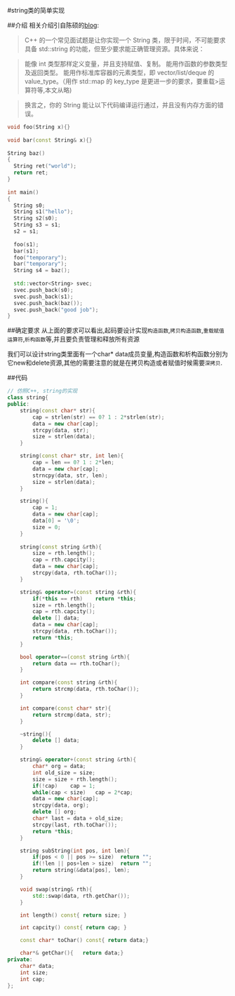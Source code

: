 #string类的简单实现

##介绍
相关介绍引自陈硕的[blog](http://coolshell.cn/articles/10478.html):
>C++ 的一个常见面试题是让你实现一个 String 类，限于时间，不可能要求具备 std::string 的功能，但至少要求能正确管理资源。具体来说：

>能像 int 类型那样定义变量，并且支持赋值、复制。
>能用作函数的参数类型及返回类型。
>能用作标准库容器的元素类型，即 vector/list/deque 的 value_type。（用作 std::map 的 key_type 是更进一步的要求，要重载>运算符等,本文从略)

>换言之，你的 String 能让以下代码编译运行通过，并且没有内存方面的错误。
```C++
void foo(String x){}
 
void bar(const String& x){}
 
String baz()
{
  String ret("world");
  return ret;
}
 
int main()
{
  String s0;
  String s1("hello");
  String s2(s0);
  String s3 = s1;
  s2 = s1;
 
  foo(s1);
  bar(s1);
  foo("temporary");
  bar("temporary");
  String s4 = baz();
 
  std::vector<String> svec;
  svec.push_back(s0);
  svec.push_back(s1);
  svec.push_back(baz());
  svec.push_back("good job");
}
```

##确定要求
从上面的要求可以看出,起码要设计实现`构造函数`,`拷贝构造函数`,`重载赋值运算符`,`析构函数`等,并且要负责管理和释放所有资源

我们可以设计string类里面有一个char* data成员变量,构造函数和析构函数分别为它new和delete资源,其他的需要注意的就是在拷贝构造或者赋值时候需要`深拷贝`.

##代码

```C++
// 仿照C++, string的实现
class string{
public:
	string(const char* str){
		cap = strlen(str) == 0? 1 : 2*strlen(str);
		data = new char[cap];
		strcpy(data, str);
		size = strlen(data);
	}

	string(const char* str, int len){
		cap = len == 0? 1 : 2*len;
		data = new char[cap];
		strncpy(data, str, len);
		size = strlen(data);
	}

	string(){
		cap = 1;
		data = new char[cap];
		data[0] = '\0';
		size = 0;
	}
	
	string(const string &rth){
		size = rth.length();
		cap = rth.capcity();
		data = new char[cap];
		strcpy(data, rth.toChar());
	}

	string& operator=(const string &rth){
		if(*this == rth)	return *this;
		size = rth.length();
		cap = rth.capcity();
		delete [] data;
		data = new char[cap];
		strcpy(data, rth.toChar());
		return *this;
	}

	bool operator==(const string &rth){
		return data == rth.toChar();
	}

	int compare(const string &rth){
		return strcmp(data, rth.toChar());
	}

	int compare(const char* str){
		return strcmp(data, str);
	}

	~string(){
		delete [] data;
	}

	string& operator+(const string &rth){
		char* org = data;
		int old_size = size;
		size = size + rth.length();
		if(!cap)	cap = 1;
		while(cap < size)	cap = 2*cap;
		data = new char[cap];
		strcpy(data, org);
		delete [] org;
		char* last = data + old_size;
		strcpy(last, rth.toChar());
		return *this;
	}

	string subString(int pos, int len){
		if(pos < 0 || pos >= size)	return "";
		if(!len || pos+len > size)	return "";
		return string(&data[pos], len);
	}

	void swap(string& rth){
		std::swap(data, rth.getChar());
	}

	int length() const{	return size; }

	int capcity() const{ return cap; }

	const char*	toChar() const{	return data;}

	char*& getChar(){	return data;}
private:
	char* data;
	int size;
	int cap;
};
```
